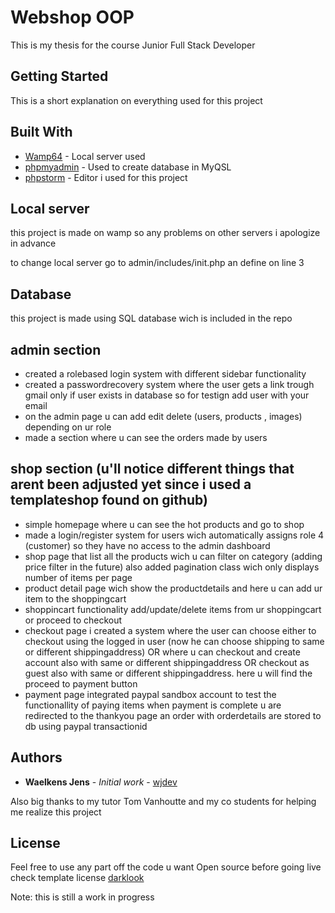 # Webshop OOP

This is my thesis for the course Junior Full Stack Developer 

## Getting Started

This is a short explanation on everything used for this project



## Built With

* [Wamp64](http://www.wampserver.com/en/download-wampserver-64bits/) - Local server used
* [phpmyadmin](https://www.phpmyadmin.net/docs/) - Used to create database in MyQSL
* [phpstorm](https://www.jetbrains.com/phpstorm/documentation/?gclid=Cj0KCQiAmsrxBRDaARIsANyiD1ozipiuME-EFc-KV6ciHjizNF684DgG-DMv3VuiX7GiQ_3IK-YatZIaAnFMEALw_wcB) - Editor i used for this project





## Local server 

this project is made on wamp so any problems on other servers i apologize in advance
  
to change local server go to admin/includes/init.php an define on line 3
  
## Database

this project is made using SQL database wich is included in the repo
  

  

  
## admin section
  
- created a rolebased login system with different sidebar functionality
- created a passwordrecovery system where the user gets a link trough gmail only if user exists in database so for testign add user with your email
- on the admin page u can add edit delete (users, products , images) depending on ur role
- made a section where u can see the orders made by users
## shop section (u'll notice different things that arent been adjusted yet since i used a templateshop found on github)
  
- simple homepage where u can see the hot products and go to shop
- made a login/register system for users wich automatically assigns role 4 (customer) so they have no access to the admin dashboard
- shop page that list all the products wich u can filter on category (adding price filter in the future) also added pagination class wich only displays number of items per page
- product detail page wich show the productdetails and here u can add ur item to the shoppingcart
- shoppincart functionality add/update/delete items from ur shoppingcart or proceed to checkout
- checkout page i created a system where the user can choose either to checkout using the logged in user (now he can choose shipping to same or different shippingaddress) OR where u can checkout and create account also with same or different shippingaddress OR checkout as guest also with same or different shippingaddress. here u will find the proceed to payment button
- payment page integrated paypal sandbox account to test the functionallity of paying items when payment is complete u are redirected to the thankyou page an order with orderdetails are stored to db using paypal transactionid
  
  
## Authors
 
* **Waelkens Jens** - *Initial work* - [wjdev](https://github.com/waelkensjens)
 
Also big thanks to my tutor Tom Vanhoutte and my co students for helping me realize this project 
 
 
## License
 
Feel free to use any part off the code u want Open source before going live check template license [darklook](http://www.lionode.com/)
 
  
 Note: this is still a work in progress
